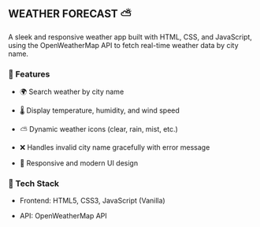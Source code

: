 ## WEATHER FORECAST ⛅

A sleek and responsive weather app built with HTML, CSS, and JavaScript, using the OpenWeatherMap API to fetch real-time weather data by city name.


### 🚀 Features

- 🌍 Search weather by city name

- 🌡️ Display temperature, humidity, and wind speed

- ⛅ Dynamic weather icons (clear, rain, mist, etc.)

- ❌ Handles invalid city name gracefully with error message

- 🎨 Responsive and modern UI design


### 🔧 Tech Stack

- Frontend: HTML5, CSS3, JavaScript (Vanilla)

- API: OpenWeatherMap API
